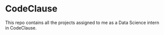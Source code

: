 # CodeClause

This repo contains all the projects assigned to me as a Data Science intern in CodeClause.
